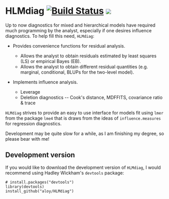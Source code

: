 # HLMdiag [![Build Status](https://travis-ci.org/aloy/HLMdiag.svg?branch=master)](https://travis-ci.org/aloy/HLMdiag) [![](http://cranlogs.r-pkg.org/badges/HLMdiag)](http://cran.rstudio.com/web/packages/HLMdiag/index.html)

Up to now diagnostics for mixed and hierarchical models have required much programming by 
the analyst, especially if one desires influence diagnostics. 
To help fill this need, `HLMdiag`:

* Provides convenience functions for residual analysis.
  * Allows the analyst to obtain residuals estimated by least squares (LS) or empirical Bayes (EB).
  * Allows the analyst to obtain different residual quantities (e.g. marginal, conditional, BLUPs for the two-level model).

* Implements influence analysis.
  * Leverage
  * Deletion diagnostics -- Cook's distance, MDFFITS, covariance ratio & trace

`HLMdiag` strives to provide an easy to use interface for models fit using `lmer` from the package `lme4` that is draws from the ideas of `influence.measures` for regression diagnostics.

Development may be quite slow for a while, as I am finishing my degree, so please bear with me!

## Development version

If you would like to download the development version of `HLMdiag`, I would recommend using Hadley Wickham's `devtools` package:

    # install.packages("devtools")
    library(devtools)
    install_github("aloy/HLMdiag")
